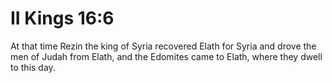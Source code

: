 # II Kings 16:6

At that time Rezin the king of Syria recovered Elath for Syria and drove the men of Judah from Elath, and the Edomites came to Elath, where they dwell to this day.
